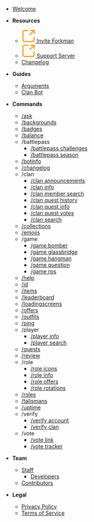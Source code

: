 - [Welcome](home.md)

- **Resources**
  - [<img src="_media/external.svg"> Invite Forkman](https://discord.com/api/oauth2/authorize?client_id=1037396167123816499)
  - [<img src="_media/external.svg"> Support Server](https://discord.gg/DEEZY5cwpy)
  - [Changelog](CHANGELOG.md)

- **Guides**
  - [Arguments](guides/arguments.md)
  - [Clan Bot](guides/clanbot.md)

- **Commands**
  - [/ask](commands/ask.md)
  - [/backgrounds](commands/backgrounds.md)
  - [/badges](commands/badges.md)
  - [/balance](commands/balance.md)
  - /battlepass
    - [/battlepass challenges](commands/battlepass/challenges.md)
    - [/battlepass season](commands/battlepass/season.md)
  - [/botinfo](commands/botinfo.md)
  - [/changelog](commands/changelog.md)
  - /clan
    - [/clan announcements](commands/clan/announcements.md)
    - [/clan info](commands/clan/info.md)
    - [/clan member search](commands/clan/member/search.md)
    - [/clan quest history](commands/clan/quest/history.md)
    - [/clan quest info](commands/clan/quest/info.md)
    - [/clan quest votes](commands/clan/quest/votes.md)
    - [/clan search](commands/clan/search.md)
  - [/collections](commands/collections.md)
  - [/emojis](commands/emojis.md)
  - /game
    - [/game bomber](commands/game/bomber.md)
    - [/game glassbridge](commands/game/glassbridge.md)
    - [/game hangman](commands/game/hangman.md)
    - [/game question](commands/game/question.md)
    - [/game rps](commands/game/rps.md)
  - [/help](commands/help.md)
  - [/id](commands/id.md)
  - [/items](commands/items.md)
  - [/leaderboard](commands/leaderboard.md)
  - [/loadingscreens](commands/loadingscreens.md)
  - [/offers](commands/offers.md)
  - [/outfits](commands/outfits.md)
  - [/ping](commands/ping.md)
  - /player
    - [/player info](commands/player/info.md)
    - [/player search](commands/player/search.md)
  - [/quests](commands/quests.md)
  - [/review](commands/review.md)
  - /role
    - [/role icons](commands/role/icons.md)
    - [/role info](commands/role/info.md)
    - [/role offers](commands/role/offers.md)
    - [/role rotations](commands/role/rotations.md)
  - [/roles](commands/roles.md)
  - [/talismans](commands/talismans.md)
  - [/uptime](commands/uptime.md)
  - /verify
    - [/verify account](commands/verify/account.md)
    - [/verify clan](commands/verify/clan.md)
  - /vote
    - [/vote link](commands/vote/link.md)
    - [/vote tracker](commands/vote/tracker.md)

- **Team**
  - [Staff](team/staff/introduction.md)
    - [Developers](team/staff/developers.md)
  - [Contributors](team/contributors.md)

- **Legal**
  - [Privacy Policy](legal/privacy.md)
  - [Terms of Service](legal/terms.md)
